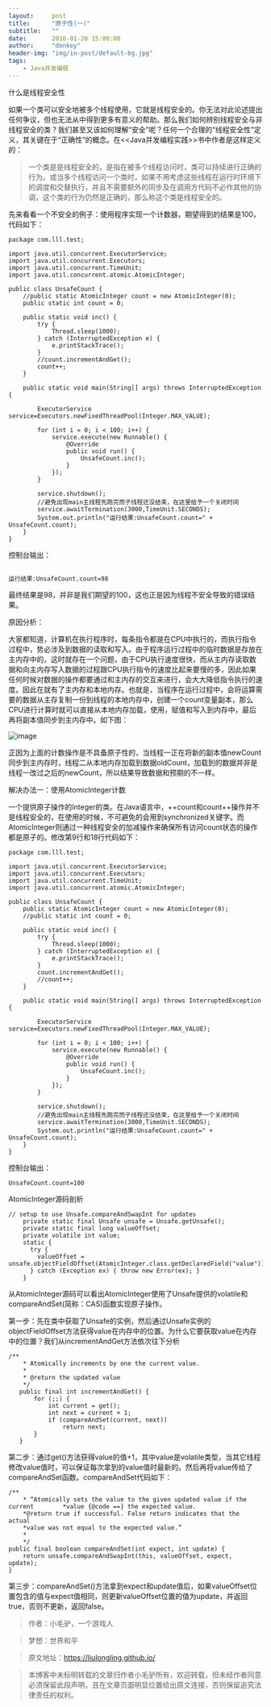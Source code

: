 ```yaml
---
layout:     post
title:      "原子性(一)"
subtitle:   ""
date:       2016-01-20 15:00:00
author:     "donkey"
header-img: "img/in-post/default-bg.jpg"
tags:
    - Java并发编程
---
```


什么是线程安全性

如果一个类可以安全地被多个线程使用，它就是线程安全的。你无法对此论述提出任何争议，但也无法从中得到更多有意义的帮助。那么我们如何辨别线程安全与非线程安全的类？我们甚至又该如何理解“安全”呢？任何一个合理的“线程安全性”定义，其关键在于“正确性”的概念。在<<Java并发编程实践>>书中作者是这样定义的：
> 一个类是是线程安全的，是指在被多个线程访问时，类可以持续进行正确的行为。或当多个线程访问一个类时，如果不用考虑这些线程在运行时环境下的调度和交替执行，并且不需要额外的同步及在调用方代码不必作其他的协调，这个类的行为仍然是正确的，那么称这个类是线程安全的。

  先来看看一个不安全的例子：使用程序实现一个计数器，期望得到的结果是100，代码如下：
  
```
package com.lll.test;  
  
import java.util.concurrent.ExecutorService;  
import java.util.concurrent.Executors;  
import java.util.concurrent.TimeUnit;  
import java.util.concurrent.atomic.AtomicInteger;  
  
public class UnsafeCount {  
    //public static AtomicInteger count = new AtomicInteger(0);  
    public static int count = 0;  
  
    public static void inc() {  
        try {  
            Thread.sleep(1000);  
        } catch (InterruptedException e) {  
            e.printStackTrace();  
        }  
        //count.incrementAndGet();  
        count++;  
    }  
  
    public static void main(String[] args) throws InterruptedException {  
  
        ExecutorService service=Executors.newFixedThreadPool(Integer.MAX_VALUE);  
  
        for (int i = 0; i < 100; i++) {  
            service.execute(new Runnable() {  
                @Override  
                public void run() {  
                    UnsafeCount.inc();  
                }  
            });  
        }  
  
        service.shutdown();  
        //避免出现main主线程先跑完而子线程还没结束，在这里给予一个关闭时间  
        service.awaitTermination(3000,TimeUnit.SECONDS);  
        System.out.println("运行结果:UnsafeCount.count=" + UnsafeCount.count);  
    }  
}  

```

控制台输出：

```

运行结果:UnsafeCount.count=98

```
 最终结果是98，并非是我们期望的100，这也正是因为线程不安全导致的错误结果。
 
 原因分析：
 
 大家都知道，计算机在执行程序时，每条指令都是在CPU中执行的，而执行指令过程中，势必涉及到数据的读取和写入。由于程序运行过程中的临时数据是存放在主内存中的，这时就存在一个问题，由于CPU执行速度很快，而从主内存读取数据和向主内存写入数据的过程跟CPU执行指令的速度比起来要慢的多，因此如果任何时候对数据的操作都要通过和主内存的交互来进行，会大大降低指令执行的速度。因此在就有了主内存和本地内存。也就是，当程序在运行过程中，会将运算需要的数据从主存复制一份到线程的本地内存中，创建一个count变量副本，那么CPU进行计算时就可以直接从本地内存加载，使用，赋值和写入到内存中，最后再将副本值同步到主内存中。如下图：
 
![image](http://img.blog.csdn.net/20160703193938141?watermark/2/text/aHR0cDovL2Jsb2cuY3Nkbi5uZXQv/font/5a6L5L2T/fontsize/400/fill/I0JBQkFCMA==/dissolve/70/gravity/Center)
  
正因为上面的计数操作是不具备原子性的，当线程一正在将新的副本值newCount同步到主内存时，线程二从本地内存加载到数据oldCount，加载到的数据并非是线程一改过之后的newCount，所以结果导致数据和预期的不一样。

解决办法一：使用AtomicInteger计数

一个提供原子操作的Integer的类。在Java语言中，++count和count++操作并不是线程安全的，在使用的时候，不可避免的会用到synchronized关键字。而AtomicInteger则通过一种线程安全的加减操作来确保所有访问count状态的操作都是原子的。修改第9行和18行代码如下：

```
package com.lll.test;  
  
import java.util.concurrent.ExecutorService;  
import java.util.concurrent.Executors;  
import java.util.concurrent.TimeUnit;  
import java.util.concurrent.atomic.AtomicInteger;  
  
public class UnsafeCount {  
    public static AtomicInteger count = new AtomicInteger(0);  
    //public static int count = 0;  
  
    public static void inc() {  
        try {  
            Thread.sleep(1000);  
        } catch (InterruptedException e) {  
            e.printStackTrace();  
        }  
        count.incrementAndGet();  
        //count++;  
    }  
  
    public static void main(String[] args) throws InterruptedException {  
  
        ExecutorService service=Executors.newFixedThreadPool(Integer.MAX_VALUE);  
  
        for (int i = 0; i < 100; i++) {  
            service.execute(new Runnable() {  
                @Override  
                public void run() {  
                    UnsafeCount.inc();  
                }  
            });  
        }  
  
        service.shutdown();  
        //避免出现main主线程先跑完而子线程还没结束，在这里给予一个关闭时间  
        service.awaitTermination(3000,TimeUnit.SECONDS);  
        System.out.println("运行结果:UnsafeCount.count=" + UnsafeCount.count);  
    }  
}  

```

控制台输出：

```
UnsafeCount.count=100

```

AtomicInteger源码剖析
```
// setup to use Unsafe.compareAndSwapInt for updates  
    private static final Unsafe unsafe = Unsafe.getUnsafe();  
    private static final long valueOffset;  
    private volatile int value;  
    static {  
      try {  
        valueOffset = unsafe.objectFieldOffset(AtomicInteger.class.getDeclaredField("value"));  
      } catch (Exception ex) { throw new Error(ex); }  
    }  

```
  从AtomicInteger源码可以看出AtomicInteger使用了Unsafe提供的volatile和compareAndSet(简称：CAS)函数实现原子操作。
  
  第一步：先在类中获取了Unsafe的实例，然后通过Unsafe实例的objectFieldOffset方法获得value在内存中的位置。为什么它要获取value在内存中的位置？我们从incrementAndGet方法依次往下分析
  
```
/** 
    * Atomically increments by one the current value. 
    * 
    * @return the updated value 
    */  
   public final int incrementAndGet() {  
       for (;;) {  
           int current = get();  
           int next = current + 1;  
           if (compareAndSet(current, next))  
               return next;  
       }  
   }  

```

第二步：通过get()方法获得value的值+1，其中value是volatile类型，当其它线程修改value值时，可以保证每次拿到的value值时最新的。然后再将value传给了compareAndSet函数。compareAndSet代码如下：
  
```
/** 
    * “Atomically sets the value to the given updated value if the current        *value {@code ==} the expected value.
    *@return true if successful. False return indicates that the actual
    *value was not equal to the expected value.”
    * 
    */  
public final boolean compareAndSet(int expect, int update) {  
    return unsafe.compareAndSwapInt(this, valueOffset, expect, update);  
}  
```

第三步：compareAndSet()方法拿到expect和update值后，如果valueOffset位置包含的值与expect值相同，则更新valueOffset位置的值为update，并返回true，否则不更新，返回false。


> 作者：小毛驴，一个游戏人　

> 梦想：世界和平　　　

> 原文地址：https://liulongling.github.io/

> 本博客中未标明转载的文章归作者小毛驴所有，欢迎转载，但未经作者同意必须保留此段声明，且在文章页面明显位置给出原文连接，否则保留追究法律责任的权利。